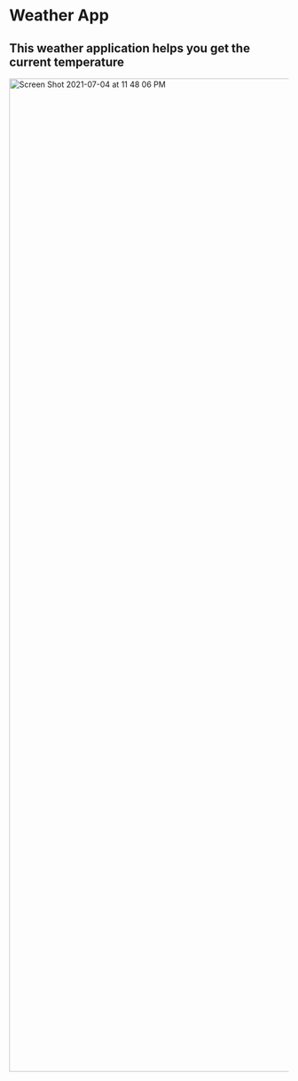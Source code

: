 # Weather App

## This weather application helps you get the current temperature

<img width="1792" alt="Screen Shot 2021-07-04 at 11 48 06 PM" src="https://user-images.githubusercontent.com/78246665/124415474-ed9c4480-dd22-11eb-81f2-5e01fe911386.png">
